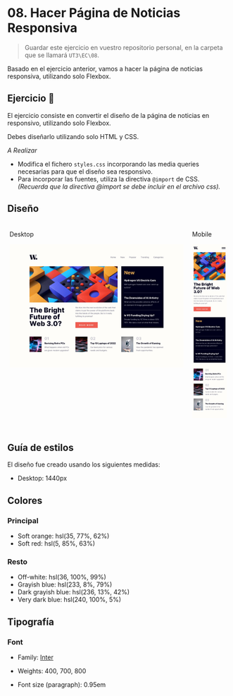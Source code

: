 # 08. Hacer Página de Noticias Responsiva

> Guardar este ejercicio en vuestro repositorio personal, en la carpeta que se llamará `UT3\EC\08`.

Basado en el ejercicio anterior, vamos a hacer la página de noticias responsiva, utilizando solo Flexbox.


## Ejercicio 👋

El ejercicio consiste en convertir el diseño de la página de noticias en responsivo, utilizando solo Flexbox.

Debes diseñarlo utilizando solo HTML y CSS.

*A Realizar*

- Modifica el fichero `styles.css` incorporando las media queries necesarias para que el diseño sea responsivo.
- Para incorporar las fuentes, utiliza la directiva `@import` de CSS. <br/>
  *(Recuerda que la directiva @import se debe incluir en el archivo css).*

## Diseño

<div style="padding: 5px; ">
  <div style="display: flex; align-items: flex-start; flex-direction: row; gap: 20px; height=600px">
    <div>
      <p>Desktop</p>
      <img src="./_res/desktop-design.jpg" style="object-fit: contain;">
    </div>
    <div>
      <p>Mobile</p>
      <img src="./_res/mobile-design.jpg" style="object-fit: contain;">
    </div>
  </div>
</div>

<br>


## Guía de estilos

El diseño fue creado usando los siguientes medidas:

- Desktop: 1440px

## Colores

### Principal

- Soft orange: hsl(35, 77%, 62%)
- Soft red: hsl(5, 85%, 63%)

### Resto

- Off-white: hsl(36, 100%, 99%)
- Grayish blue: hsl(233, 8%, 79%)
- Dark grayish blue: hsl(236, 13%, 42%)
- Very dark blue: hsl(240, 100%, 5%)

## Tipografía

### Font

- Family: [Inter](https://fonts.google.com/specimen/Inter)
- Weights: 400, 700, 800
  
- Font size (paragraph): 0.95em



